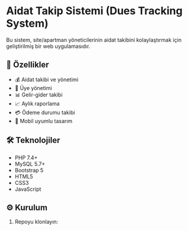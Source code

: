 # Aidat Takip Sistemi (Dues Tracking System)

Bu sistem, site/apartman yöneticilerinin aidat takibini kolaylaştırmak için geliştirilmiş bir web uygulamasıdır.

## 🚀 Özellikler

- 💰 Aidat takibi ve yönetimi
- 👥 Üye yönetimi
- 📊 Gelir-gider takibi
- 📈 Aylık raporlama
- 💳 Ödeme durumu takibi
- 📱 Mobil uyumlu tasarım

## 🛠️ Teknolojiler

- PHP 7.4+
- MySQL 5.7+
- Bootstrap 5
- HTML5
- CSS3
- JavaScript

## ⚙️ Kurulum

1. Repoyu klonlayın:
